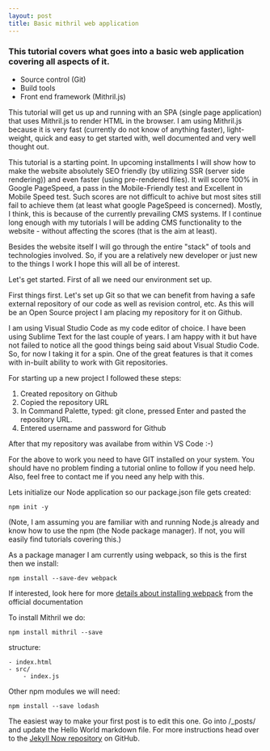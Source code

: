 ```yaml
---
layout: post
title: Basic mithril web application 
---
```


### This tutorial covers what goes into a basic web application covering all aspects of it.

- Source control (Git)
- Build tools
- Front end framework (Mithril.js)

This tutorial will get us up and running with an SPA (single page application) that uses Mithril.js to render HTML in the browser. I am using Mithril.js because it is very fast (currently do not know of anything faster), light-weight, quick and easy to get started with, well documented and very well thought out.

This tutorial is a starting point. In upcoming installments I will show how to make the website absolutely SEO friendly (by utilizing SSR (server side rendering)) and even faster (using pre-rendered files). It will score 100% in Google PageSpeed, a pass in the Mobile-Friendly test and Excellent in Mobile Speed test. Such scores are not difficult to achive but most sites still fail to achieve them (at least what google PageSpeed is concerned). Mostly, I think, this is because of the currently prevailing CMS systems. If I continue long enough with my tutorials I will be adding CMS functionality to the website - without affecting the scores (that is the aim at least).

Besides the website itself I will go through the entire "stack" of tools and technologies involved. So, if you are a relatively new developer or just new to the things I work I hope this will all be of interest.

Let's get started. First of all we need our environment set up.

First things first. Let's set up Git so that we can benefit from having a safe external repository of our code as well as revision control, etc. As this will be an Open Source project I am placing my repository for it on Github.

I am using Visual Studio Code as my code editor of choice. I have been using Sublime Text for the last couple of years. I am happy with it but have not failed to notice all the good things being said about Visual Studio Code. So, for now I taking it for a spin. One of the great features is that it comes with in-built ability to work with Git repositories.

For starting up a new project I followed these steps:

1. Created repository on Github
2. Copied the repository URL
3. In Command Palette, typed: git clone, pressed Enter and pasted the repository URL.
4. Entered username and password for Github

After that my repository was availabe from within VS Code :-) 

For the above to work you need to have GIT installed on your system. You should have no problem finding a tutorial online to follow if you need help. Also, feel free to contact me if you need any help with this.

Lets initialize our Node application so our package.json file gets created:

```
npm init -y
```

(Note, I am assuming you are familiar with and running Node.js already and know how to use the npm (the Node package manager). If not, you will easily find tutorials covering this.)

As a package manager I am currently using webpack, so this is the first then we install:

```
npm install --save-dev webpack
```

If interested, look here for more [details about installing webpack](https://webpack.js.org/guides/installation/) from the official documentation

To install Mithril we do:

```
npm install mithril --save
```

structure:

```
- index.html
- src/
    - index.js
```

Other npm modules we will need:

```
npm install --save lodash
```

The easiest way to make your first post is to edit this one. Go into /_posts/ and update the Hello World markdown file. For more instructions head over to the [Jekyll Now repository](https://github.com/barryclark/jekyll-now) on GitHub.